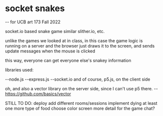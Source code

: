 # socket snakes

-- for UCB art 173 Fall 2022

socket.io based snake game similar slither.io, etc.

unlike the games we looked at in class, in this case the game logic is running on a server and
the browser just draws it to the screen, and sends update messages when the mouse is clicked

this way, everyone can get everyone else's snakey information

libraries used:

--node.js
--express.js
--socket.io
and of course, p5.js, on the client side

oh, and also a vector library on the server side, since I can't use p5 there.
--https://github.com/basics/vector

STILL TO DO:
deploy
add different rooms/sessions
implement dying
at least one more type of food
choose color screen
more detail for the game
chat?
